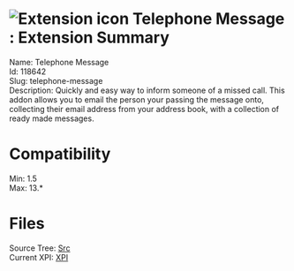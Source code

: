 # ![Extension icon](https://addons.thunderbird.net/user-media/addon_icons/118/118642-64.png?modified=1305811821) Telephone Message : Extension Summary

Name: Telephone Message  
Id: 118642  
Slug: telephone-message  
Description: Quickly and easy way to inform someone of a missed call. This addon allows you to email the person your passing the message onto, collecting their email address from your address book, with a collection of ready made messages.
  

# Compatibility
Min: 1.5  
Max: 13.*  

# Files

Source Tree: [Src](C:/Dev/Thunderbird/ThunderKdB/xall/xOther/118642-telephone-message/src)  
Current XPI: [XPI](C:/Dev/Thunderbird/ThunderKdB/xall/xOther/118642-telephone-message/xpi)  



